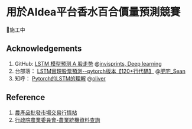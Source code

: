 # 用於AIdea平台香水百合價量預測競賽
🚧施工中

## Acknowledgements
1. GitHub: [LSTM 模型预测 A 股走势](https://github.com/invisprints/blog/blob/master/_notebooks/2020-04-17-LSTM-stock.ipynb) @[invisprints, Deep learning](https://github.com/invisprints)
2. 台部落： [LSTM實現股票預測--pytorch版本【120+行代碼】](https://www.twblogs.net/a/5c1f7b88bd9eee16b4a71bc9)  @[肥宅_Sean](https://www.twblogs.net/u/5b8cf7b42b7177188337cab5)
3. 知呼： [Pytorch的LSTM的理解](https://zhuanlan.zhihu.com/p/41261640) @[oliver](https://www.zhihu.com/people/oliver-84-4-28)
## Reference
1. [農產品批發市場交易行情站](https://amis.afa.gov.tw/menu/FlowerMenuTransInfo.aspx)
2. [行政院農業委員會-農業統機資料查詢](https://agrstat.coa.gov.tw/sdweb/public/trade/tradereport.aspx)